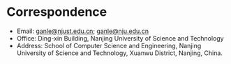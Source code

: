 # Correspondence

- Email: ganle@njust.edu.cn; ganle@nju.edu.cn
- Office: Ding-xin Building, Nanjing University of Science and Technology
- Address: School of Computer Science and Engineering, Nanjing University of Science and Technology, Xuanwu District, Nanjing, China.
